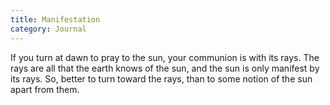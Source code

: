 ```yaml
---
title: Manifestation
category: Journal
---
```


If you turn at dawn to pray to the sun, your communion is with its rays. The rays are all that the earth knows of the sun, and the sun is only manifest by its rays. So, better to turn toward the rays, than to some notion of the sun apart from them.
